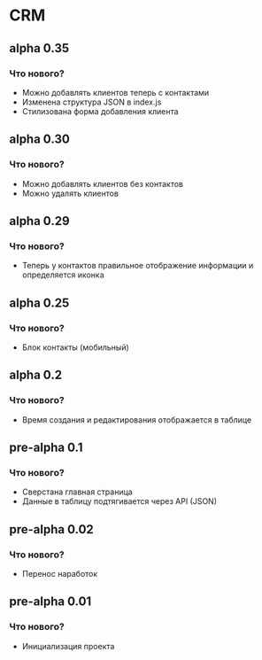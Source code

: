 # CRM

## alpha 0.35
### Что нового?
- Можно добавлять клиентов теперь с контактами
- Изменена структура JSON в index.js
- Стилизована форма добавления клиента


## alpha 0.30
### Что нового?
- Можно добавлять клиентов без контактов
- Можно удалять клиентов

## alpha 0.29
### Что нового?
- Теперь у контактов правильное отображение информации и определяется иконка

## alpha 0.25
### Что нового?
- Блок контакты (мобильный)

## alpha 0.2
### Что нового?
- Время создания и редактирования отображается в таблице

## pre-alpha 0.1
### Что нового?
- Сверстана главная страница
- Данные в таблицу подтягивается через API (JSON)

## pre-alpha 0.02
### Что нового?
- Перенос наработок

## pre-alpha 0.01
### Что нового?
- Инициализация проекта
